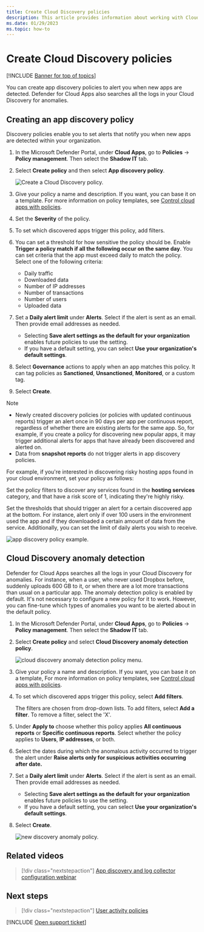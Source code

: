 ```yaml
---
title: Create Cloud Discovery policies
description: This article provides information about working with Cloud Discovery policies.
ms.date: 01/29/2023
ms.topic: how-to
---
```

# Create Cloud Discovery policies

[!INCLUDE [Banner for top of topics](includes/banner.md)]

You can create app discovery policies to alert you when new apps are detected. Defender for Cloud Apps also searches all the logs in your Cloud Discovery for anomalies.

## Creating an app discovery policy

Discovery policies enable you to set alerts that notify you when new apps are detected within your organization.

1. In the Microsoft Defender Portal, under **Cloud Apps**, go to **Policies** -> **Policy management**. Then select the **Shadow IT** tab.

1. Select **Create policy** and then select **App discovery policy**.

    ![Create a Cloud Discovery policy.](media/create-policy-from-shadow-it-tab.png)

1. Give your policy a name and description. If you want, you can base it on a template. For more information on policy templates, see [Control cloud apps with policies](control-cloud-apps-with-policies.md).

1. Set the **Severity** of the policy.

1. To set which discovered apps trigger this policy, add filters.

1. You can set a threshold for how sensitive the policy should be. Enable **Trigger a policy match if all the following occur on the same day**. You can set criteria that the app must exceed daily to match the policy. Select one of the following criteria:
    - Daily traffic
    - Downloaded data
    - Number of IP addresses
    - Number of transactions
    - Number of users
    - Uploaded data

1. Set a **Daily alert limit** under **Alerts**. Select if the alert is sent as an email. Then provide email addresses as needed.
    - Selecting **Save alert settings as the default for your organization** enables future policies to use the setting.
    - If you have a default setting, you can select **Use your organization's default settings**.

1. Select **Governance** actions to apply when an app matches this policy. It can tag policies as **Sanctioned**, **Unsanctioned**, **Monitored**, or a custom tag.

1. Select **Create**.

> [!NOTE]
>
> - Newly created discovery policies (or policies with updated continuous reports) trigger an alert once in 90 days per app per continuous report, regardless of whether there are existing alerts for the same app. So, for example, if you create a policy for discovering new popular apps, it may trigger additional alerts for apps that have already been discovered and alerted on.
> - Data from **snapshot reports** do not trigger alerts in app discovery policies.

For example, if you're interested in discovering risky hosting apps found in your cloud environment, set your policy as follows:

Set the policy filters to discover any services found in the **hosting services** category, and that have a risk score of 1, indicating they're highly risky.

Set the thresholds that should trigger an alert for a certain discovered app at the bottom. For instance, alert only if over 100 users in the environment used the app and if they downloaded a certain amount of data from the service. Additionally, you can set the limit of daily alerts you wish to receive.

![app discovery policy example.](media/app-discovery-policy-example.png "app discovery policy example")

## Cloud Discovery anomaly detection

Defender for Cloud Apps searches all the logs in your Cloud Discovery for anomalies. For instance, when a user, who never used Dropbox before, suddenly uploads 600 GB to it, or when there are a lot more transactions than usual on a particular app. The anomaly detection policy is enabled by default. It's not necessary to configure a new policy for it to work. However, you can fine-tune which types of anomalies you want to be alerted about in the default policy.

1. In the Microsoft Defender Portal, under **Cloud Apps**, go to **Policies** -> **Policy management**. Then select the **Shadow IT** tab.

1. Select **Create policy** and select **Cloud Discovery anomaly detection policy**.

    ![cloud discovery anomaly detection policy menu.](media/cloud-discovery-anomaly-detection-policy-menu.png "cloud discovery anomaly detection policy menu")

1. Give your policy a name and description. If you want, you can base it on a template, For more information on policy templates, see [Control cloud apps with policies](control-cloud-apps-with-policies.md).

1. To set which discovered apps trigger this policy, select **Add filters**.

    The filters are chosen from drop-down lists. To add filters, select **Add a filter**. To remove a filter, select the 'X'.

1. Under **Apply to** choose whether this policy applies **All continuous reports** or **Specific continuous reports**. Select whether the policy applies to **Users**, **IP addresses**, or both.

1. Select the dates during which the anomalous activity occurred to trigger the alert under **Raise alerts only for suspicious activities occurring after date.**

1. Set a **Daily alert limit** under **Alerts**. Select if the alert is sent as an email. Then provide email addresses as needed.
    - Selecting **Save alert settings as the default for your organization** enables future policies to use the setting.
    - If you have a default setting, you can select **Use your organization's default settings**.

1. Select **Create**.

    ![new discovery anomaly policy.](media/new-discovery-anomaly-policy.png "new discovery anomaly policy")

## Related videos

> [!div class="nextstepaction"]
> [App discovery and log collector configuration webinar](webinars.md#on-demand-webinars)

## Next steps

> [!div class="nextstepaction"]
> [User activity policies](user-activity-policies.md)

[!INCLUDE [Open support ticket](includes/support.md)]
